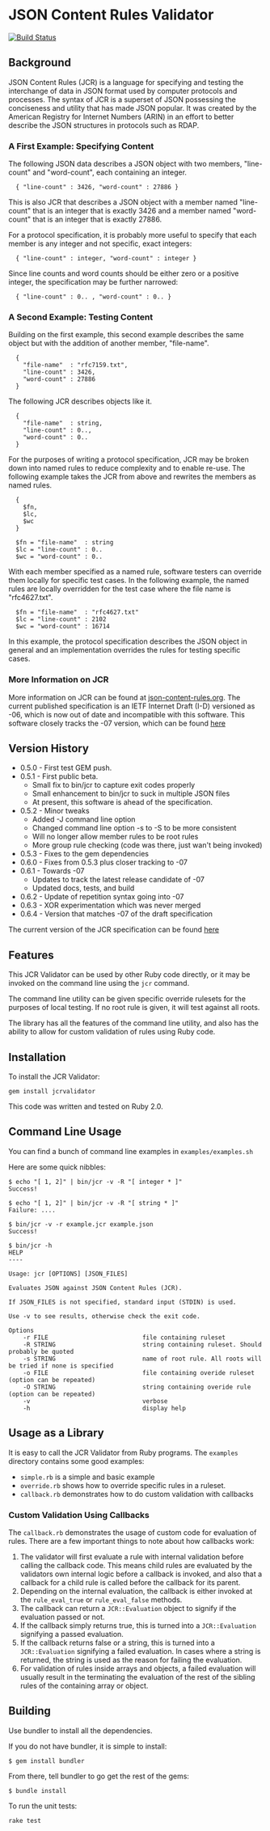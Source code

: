 # JSON Content Rules Validator

[![Build Status](https://travis-ci.org/arineng/jcrvalidator.svg)](https://travis-ci.org/arineng/jcrvalidator)

## Background

JSON Content Rules (JCR) is a language for specifying and testing the interchange of data in JSON 
format used by computer protocols and processes.  The syntax of JCR is a superset of JSON
possessing the conciseness and utility that has made JSON popular. It was created by the 
American Registry for Internet Numbers (ARIN) in an effort to better describe the JSON structures in protocols such as RDAP.

### A First Example: Specifying Content

   The following JSON data describes a JSON object with two members,
   "line-count" and "word-count", each containing an integer.

      { "line-count" : 3426, "word-count" : 27886 }

   This is also JCR that describes a JSON object with a member named
   "line-count" that is an integer that is exactly 3426 and a member
   named "word-count" that is an integer that is exactly 27886.

   For a protocol specification, it is probably more useful to specify
   that each member is any integer and not specific, exact integers:

      { "line-count" : integer, "word-count" : integer }

   Since line counts and word counts should be either zero or a positive
   integer, the specification may be further narrowed:

      { "line-count" : 0.. , "word-count" : 0.. }
      
### A Second Example: Testing Content

   Building on the first example, this second example describes the same
   object but with the addition of another member, "file-name".

      {
        "file-name"  : "rfc7159.txt",
        "line-count" : 3426,
        "word-count" : 27886
      }

   The following JCR describes objects like it.

      {
        "file-name"  : string,
        "line-count" : 0..,
        "word-count" : 0..
      }


   For the purposes of writing a protocol specification, JCR may be
   broken down into named rules to reduce complexity and to enable re-use.  The following example takes the JCR from above and rewrites the
   members as named rules.

      {
        $fn,
        $lc,
        $wc
      }

      $fn = "file-name"  : string
      $lc = "line-count" : 0..
      $wc = "word-count" : 0..

   With each member specified as a named rule, software testers can
   override them locally for specific test cases.  In the following
   example, the named rules are locally overridden for the test case
   where the file name is "rfc4627.txt".

      $fn = "file-name"  : "rfc4627.txt"
      $lc = "line-count" : 2102
      $wc = "word-count" : 16714

   In this example, the protocol specification describes the JSON object
   in general and an implementation overrides the rules for testing
   specific cases.
   
### More Information on JCR

More information on JCR can be found at [json-content-rules.org](http://json-content-rules.org/). 
The current published specification is an IETF Internet Draft (I-D) versioned as -06,
which is now out of date and incompatible with this software. This software closely tracks
the -07 version, which can be found [here](https://raw.githubusercontent.com/arineng/jcr/07/draft-newton-json-content-rules.txt)
   
## Version History

* 0.5.0 - First test GEM push.
* 0.5.1 - First public beta.
  * Small fix to bin/jcr to capture exit codes properly
  * Small enhancement to bin/jcr to suck in multiple JSON files
  * At present, this software is ahead of the specification.
* 0.5.2 - Minor tweaks
  * Added -J command line option
  * Changed command line option -s to -S to be more consistent
  * Will no longer allow member rules to be root rules
  * More group rule checking (code was there, just wan't being invoked)
* 0.5.3 - Fixes to the gem dependencies
* 0.6.0 - Fixes from 0.5.3 plus closer tracking to -07
* 0.6.1 - Towards -07
  * Updates to track the latest release candidate of -07
  * Updated docs, tests, and build
* 0.6.2 - Update of repetition syntax going into -07
* 0.6.3 - XOR experimentation which was never merged
* 0.6.4 - Version that matches -07 of the draft specification

The current version of the JCR specification can be found 
[here](https://raw.githubusercontent.com/arineng/jcr/07/draft-newton-json-content-rules.txt)
  
## Features

This JCR Validator can be used by other Ruby code directly, 
or it may be invoked on the command line using the `jcr` command.

The command line utility can be given specific override rulesets for 
the purposes of local testing. If no root rule is given, it will test against all roots.

The library has all the features of the command line utility, 
and also has the ability to allow for custom validation of rules using Ruby code.
  
## Installation

To install the JCR Validator:

```
gem install jcrvalidator
```

This code was written and tested on Ruby 2.0. 

## Command Line Usage

You can find a bunch of command line examples in `examples/examples.sh`

Here are some quick nibbles:

```
$ echo "[ 1, 2]" | bin/jcr -v -R "[ integer * ]"
Success!

$ echo "[ 1, 2]" | bin/jcr -v -R "[ string * ]"
Failure: ....

$ bin/jcr -v -r example.jcr example.json
Success!

$ bin/jcr -h
HELP
----

Usage: jcr [OPTIONS] [JSON_FILES]

Evaluates JSON against JSON Content Rules (JCR).

If JSON_FILES is not specified, standard input (STDIN) is used.

Use -v to see results, otherwise check the exit code.

Options
    -r FILE                          file containing ruleset
    -R STRING                        string containing ruleset. Should probably be quoted
    -s STRING                        name of root rule. All roots will be tried if none is specified
    -o FILE                          file containing overide ruleset (option can be repeated)
    -O STRING                        string containing overide rule (option can be repeated)
    -v                               verbose
    -h                               display help
```

## Usage as a Library

It is easy to call the JCR Validator from Ruby programs. The `examples` directory contains some good examples:

* `simple.rb` is a simple and basic example
* `override.rb` shows how to override specific rules in a ruleset.
* `callback.rb` demonstrates how to do custom validation with callbacks

### Custom Validation Using Callbacks

The `callback.rb` demonstrates the usage of custom code for evaluation of rules. There are a few important things to note about how callbacks work:

1. The validator will first evaluate a rule with internal validation before calling the callback code. This means child rules are evaluated by the validators own internal logic before a callback is invoked, and also that a callback for a child rule is called before the callback for its parent.
2. Depending on the internal evaluation, the callback is either invoked at the `rule_eval_true` or `rule_eval_false` methods.
3. The callback can return a `JCR::Evaluation` object to signify if the evaluation passed or not.
4. If the callback simply returns true, this is turned into a `JCR::Evaluation` signifying a passed evaluation.
5. If the callback returns false or a string, this is turned into a `JCR::Evaluation` signifying a failed evaluation. In cases where a string is returned, the string is used as the reason for failing the evaluation.
6. For validation of rules inside arrays and objects, a failed evaluation will usually result in the terminating the evaluation of the rest of the sibling rules of the containing array or object.

## Building

Use bundler to install all the dependencies.

If you do not have bundler, it is simple to install:

```
$ gem install bundler
```

From there, tell bundler to go get the rest of the gems:

```
$ bundle install
```

To run the unit tests:

```
rake test
````
